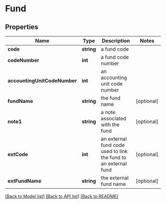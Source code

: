 # Fund

## Properties
Name | Type | Description | Notes
------------ | ------------- | ------------- | -------------
**code** | **string** | a fund code | 
**codeNumber** | **int** | a fund code number | 
**accountingUnitCodeNumber** | **int** | an accounting unit code number | 
**fundName** | **string** | the fund name | [optional] 
**note1** | **string** | a note associated with the fund | [optional] 
**extCode** | **int** | an external fund code used to link the fund to an external fund | [optional] 
**extFundName** | **string** | the external fund name | [optional] 

[[Back to Model list]](../README.md#documentation-for-models) [[Back to API list]](../README.md#documentation-for-api-endpoints) [[Back to README]](../README.md)


